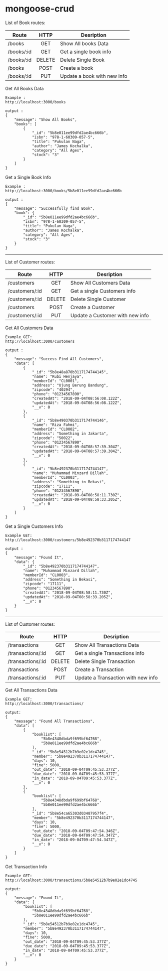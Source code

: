 # mongoose-crud

List of Book routes:

| Route                 |  HTTP  | Desription                                                   |
| --------------------- |:------:| ------------------------------------------------------------ |
| /books                | GET    | Show All books Data                                          |
| /books/:id            | GET    | Get a single book info                                       |
| /books/:id            | DELETE | Delete Single Book                                           |
| /books                | POST   | Create a book                                                |
| /books/:id            | PUT    | Update a book with new info                                  |

Get All Books Data
```
Example :
http://localhost:3000/books

output :
{
    "message": "Show All Books",
    "books": [
        {
            "_id": "5b8e011ee99dfd2ae4bc666b",
            "isbn": "978-1-60309-057-5",
            "title": "Pukulan Naga",
            "author": "James Kochalka",
            "category": "All Ages",
            "stock": "3"
        }
    ]
}
```

Get a Single Book Info
```
Example :
http://localhost:3000/books/5b8e011ee99dfd2ae4bc666b

output : 
{
    "message": "Successfully find Book",
    "book": {
        "_id": "5b8e011ee99dfd2ae4bc666b",
        "isbn": "978-1-60309-057-5",
        "title": "Pukulan Naga",
        "author": "James Kochalka",
        "category": "All Ages",
        "stock": "3"
    }
}
```
<hr>
List of Customer routes:

| Route                     |  HTTP  | Desription                                                   |
| ------------------------- |:------:| ------------------------------------------------------------ |
| /customers                | GET    | Show All Customers Data                                      |
| /customers/:id            | GET    | Get a single Customers info                                  |
| /customers/:id            | DELETE | Delete Single Customer                                       |
| /customers                | POST   | Create a Customer                                            |
| /customers/:id            | PUT    | Update a Customer with new info                              |

Get All Customers Data
```
Example GET:
http://localhost:3000/customers

output :
{
    "message": "Success Find All Customers",
    "data": [
        {
            "_id": "5b8e48a870b3117174744145",
            "name": "Rubi Henjaya",
            "memberId": "CL0001",
            "address": "Ujung Berung Bandung",
            "zipcode": "40294",
            "phone": "01234567890",
            "createdAt": "2018-09-04T08:56:08.122Z",
            "updatedAt": "2018-09-04T08:56:08.122Z",
            "__v": 0
        },
        {
            "_id": "5b8e490370b3117174744146",
            "name": "Riza Fahmi",
            "memberId": "CL0002",
            "address": "Something in Jakarta",
            "zipcode": "50022",
            "phone": "01234567890",
            "createdAt": "2018-09-04T08:57:39.304Z",
            "updatedAt": "2018-09-04T08:57:39.304Z",
            "__v": 0
        },
        {
            "_id": "5b8e492370b3117174744147",
            "name": "Muhammad Minzard Dillah",
            "memberId": "CL0003",
            "address": "Something in Bekasi",
            "zipcode": "17111",
            "phone": "01234567890",
            "createdAt": "2018-09-04T08:58:11.730Z",
            "updatedAt": "2018-09-04T08:58:33.205Z",
            "__v": 0
        }
    ]
}
```

Get a Single Customers Info
```
Example GET:
http://localhost:3000/customers/5b8e492370b3117174744147

output : 
{
    "message": "Found It",
    "data": {
        "_id": "5b8e492370b3117174744147",
        "name": "Muhammad Minzard Dillah",
        "memberId": "CL0003",
        "address": "Something in Bekasi",
        "zipcode": "17111",
        "phone": "01234567890",
        "createdAt": "2018-09-04T08:58:11.730Z",
        "updatedAt": "2018-09-04T08:58:33.205Z",
        "__v": 0
    }
}
```

<hr>
List of Customer routes:

| Route                        |  HTTP  | Desription                                                      |
| ---------------------------- |:------:| --------------------------------------------------------------- |
| /transactions                | GET    | Show All Transactions Data                                      |
| /transactions/:id            | GET    | Get a single Transactions info                                  |
| /transactions/:id            | DELETE | Delete Single Transaction                                       |
| /transactions                | POST   | Create a Transaction                                            |
| /transactions/:id            | PUT    | Update a Transaction with new info                              |

Get All Transactions Data
```
Example GET:
http://localhost:3000/transactions/

output:
{
    "message": "Found All Transactions",
    "data": [
        {
            "booklist": [
                "5b8e4348dbda9f699bf64768",
                "5b8e011ee99dfd2ae4bc666b"
            ],
            "_id": "5b8e54512b7b9e02e1dc4745",
            "member": "5b8e492370b3117174744147",
            "days": 10,
            "fine": 5000,
            "out_date": "2018-09-04T09:45:53.377Z",
            "due_date": "2018-09-04T09:45:53.377Z",
            "in_date": "2018-09-04T09:45:53.377Z",
            "__v": 0
        },
        {
            "booklist": [
                "5b8e4348dbda9f699bf64768",
                "5b8e011ee99dfd2ae4bc666b"
            ],
            "_id": "5b8e54ca65303d03487957f4",
            "member": "5b8e492370b3117174744147",
            "days": 10,
            "fine": 5000,
            "out_date": "2018-09-04T09:47:54.346Z",
            "due_date": "2018-09-04T09:47:54.347Z",
            "in_date": "2018-09-04T09:47:54.347Z",
            "__v": 0
        }
    ]
}
```

Get Transaction Info

```
Example GET:
http://localhost:3000/transactions/5b8e54512b7b9e02e1dc4745

output:
{
    "message": "Found It",
    "data": {
        "booklist": [
            "5b8e4348dbda9f699bf64768",
            "5b8e011ee99dfd2ae4bc666b"
        ],
        "_id": "5b8e54512b7b9e02e1dc4745",
        "member": "5b8e492370b3117174744147",
        "days": 10,
        "fine": 5000,
        "out_date": "2018-09-04T09:45:53.377Z",
        "due_date": "2018-09-04T09:45:53.377Z",
        "in_date": "2018-09-04T09:45:53.377Z",
        "__v": 0
    }
}
```